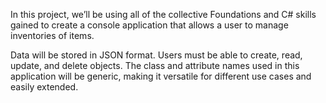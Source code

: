 In this project, we’ll be using all of the collective Foundations and C# skills gained to create a console application that allows a user to manage inventories of items.

Data will be stored in JSON format.
Users must be able to create, read, update, and delete objects.
The class and attribute names used in this application will be generic, making it versatile for different use cases and easily extended.